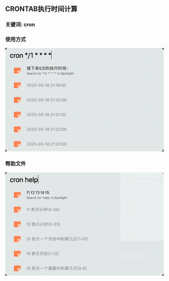 ## CRONTAB执行时间计算

### 关键词: cron

### 使用方式
![img.png](img/pic1.png)

### 帮助文件
![img.png](img/pic2.png)